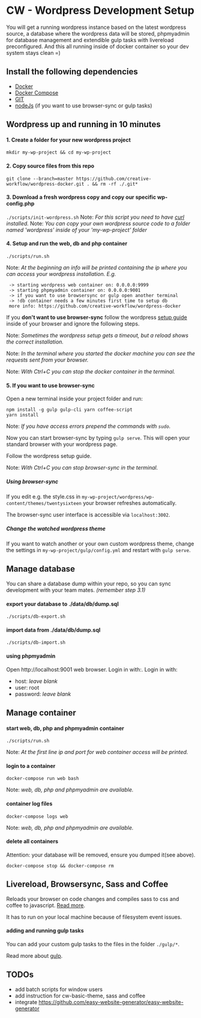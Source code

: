 # CW - Wordpress Development Setup
You will get a running wordpress instance based on the latest wordpress source, a database where the wordpress data will be stored, phpmyadmin for database management and extendible gulp tasks with livereload preconfigured. And this all running inside of docker container so your dev system stays clean =)

## Install the following dependencies
  * [Docker](https://docs.docker.com/engine/installation)
  * [Docker Compose](https://docs.docker.com/compose/install/)
  * [GIT](https://git-scm.com/book/en/v2/Getting-Started-Installing-Git)
  * [nodeJs](https://nodejs.org) (if you want to use browser-sync or gulp tasks)

## Wordpress up and running in 10 minutes

#### 1. Create a folder for your new wordpress project
`mkdir my-wp-project && cd my-wp-project`


#### 2. Copy source files from this repo
`git clone --branch=master https://github.com/creative-workflow/wordpress-docker.git . && rm -rf ./.git*`


#### 3. Download a fresh wordpress copy and copy our specific wp-config.php
`./scripts/init-wordpress.sh`
Note: *For this script you need to have [curl](https://curl.haxx.se/) installed.*
Note: *You can copy your own wordpress source code to a folder named 'wordpress' inside of your 'my-wp-project' folder*

#### 4. Setup and run the web, db and php container
`./scripts/run.sh`

Note: *At the beginning an info will be printed containing the ip where you can access your wordpress installation. E.g.*

```
 -> starting wordpress web container on: 0.0.0.0:9999
 -> starting phpmyadmin container on: 0.0.0.0:9001
 -> if you want to use browsersync or gulp open another terminal
 -> !db container needs a few minutes first time to setup db
 more info: https://github.com/creative-workflow/wordpress-docker
```

If you **don't want to use browser-sync** follow the wordpress [setup guide](https://codex.wordpress.org/Installing_WordPress#Step_5:_Run_the_Install_Script) inside of your browser and ignore the following steps.

Note: *Sometimes the wordpress setup gets a timeout, but a reload shows the correct installation.*

Note: *In the terminal where you started the docker machine you can see the requests sent from your browser.*

Note: *With Ctrl+C you can stop the docker container in the terminal.*


#### 5. If you want to use browser-sync
Open a new terminal inside your project folder and run:

```
npm install -g gulp gulp-cli yarn coffee-script
yarn install
```

Note: *If you have access errors prepend the commands with `sudo`.*

Now you can start browser-sync by typing `gulp serve`. This will open your standard browser with your wordpress page.

Follow the wordpress setup guide.

Note: *With Ctrl+C you can stop browser-sync in the terminal.*

##### Using browser-sync

If you edit e.g. the style.css in `my-wp-project/wordpress/wp-content/themes/twentysixteen` your browser refreshes automatically.

The browser-sync user interface is accessible via `localhost:3002`.

##### Change the watched wordpress theme

If you want to watch another or your own custom wordpress theme, change the settings in `my-wp-project/gulp/config.yml` and restart with `gulp serve`.


## Manage database
You can share a database dump within your repo, so you can sync development with your team mates. *(remember step 3.1)*
#### export your database to ./data/db/dump.sql
`./scripts/db-export.sh`

#### import data from ./data/db/dump.sql
`./scripts/db-import.sh`

#### using phpmyadmin
Open http://localhost:9001 web browser. Login in with:. Login in with:
  * host: *leave blank*
  * user: root
  * password: *leave blank*

## Manage container
#### start web, db, php and phpmyadmin container
`./scripts/run.sh`

Note: *At the first line ip and port for web container access will be printed.*

#### login to a container
`docker-compose run web bash`

Note: *web, db, php and phpmyadmin are available.*

#### container log files
`docker-compose logs web`

Note: *web, db, php and phpmyadmin are available.*



#### delete all containers
Attention: your database will be removed, ensure you dumped it(see above).

`docker-compose stop && docker-compose rm`


## Livereload, Browsersync, Sass and Coffee
Reloads your browser on code changes and compiles sass to css and coffee to javascript. [Read more](https://www.browsersync.io/).

It has to run on your local machine because of filesystem event issues.

#### adding and running gulp tasks
You can add your custom gulp tasks to the files in the folder `./gulp/*`.

Read more about [gulp](https://github.com/gulpjs/gulp/blob/master/docs/API.md).


## TODOs
  * add batch scripts for window users
  * add instruction for cw-basic-theme, sass and coffee
  * integrate https://github.com/easy-website-generator/easy-website-generator
